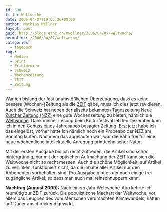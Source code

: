 ```yaml
---
id: 598
title: Weltwoche
date: 2006-04-07T19:05:26+00:00
author: Mathias Wellner
layout: post
guid: http://blogs.ethz.ch/mwellner/2006/04/07/weltwoche/
permalink: /2006/04/07/weltwoche/
categories:
  - tagebuch
tags:
  - Medien
  - print
  - Printmedien
  - Schweiz
  - Wochenzeitung
  - ZEIT
  - Zeitung
---
```

War ich bislang der fast unumstößlichen Überzeugung, dass es keine bessere (Wochen-)Zeitung als die [ZEIT](http://www.zeit.de/index) gäbe, muss ich dies jetzt revidieren. Auch die Schweiz hat neben der allseits bekannten Tageszeitung [Neue Zürcher Zeitung (NZZ)](http://www.nzz.ch) eine gute Wochenzeitung zu bieten, nämlich die [Weltwoche](http://www.weltwoche.ch). Dank meiner Lesung beim Kulturfestival letzten Dezember kam ich in den Genuss eines Jahresabos besagter Zeitung. Erst jetzt habe ich das eingelöst, vorher hatte ich nämlich noch ein Probeabo der NZZ am Sonntag laufen. Nachdem das abgelaufen war, war die Bahn frei für eine neue wöchentliche intellektuelle Anregung printtechnischer Natur.

Mit der ersten Ausgabe bin ich recht zufrieden, die Artikel sind schön hintergründig, nur mit der optischen Aufmachung der ZEIT kann sich die Weltwoche nicht so recht messen. Auch die schöne Möglichkeit, auf Artikel zu verlinken, funktioniert nicht, da die Inhalte aller Artikel nur den Abbonenten vorbehalten sind. Pro Ausgabe gibt es dennoch einige frei zugängliche Artikel, so dass man auch mal reinschnuppern kann.

**Nachtrag (August 2009):** Nach einem Jahr Weltwoche-Abo kehrte ich reumütig zur ZEIT zurück. Die populistische Machart der Weltwoche, vor allem das Leugnen des vom Menschen verursachten Klimawandels, hatten auf Dauer abschreckend gewirkt.